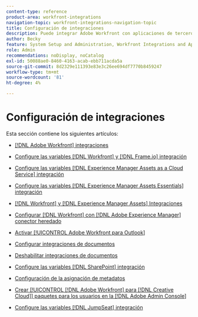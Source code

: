 ```yaml
---
content-type: reference
product-area: workfront-integrations
navigation-topic: workfront-integrations-navigation-topic
title: Configuración de integraciones
description: Puede integrar Adobe Workfront con aplicaciones de terceros. Las integraciones pueden ampliar la utilidad de Workfront y adaptarla a las necesidades de su organización.
author: Becky
feature: System Setup and Administration, Workfront Integrations and Apps
role: Admin
recommendations: noDisplay, noCatalog
exl-id: 50088ae0-8460-4163-acab-ebb711acda5a
source-git-commit: 8d2329e111393e83e3c26ee694df7770b8459247
workflow-type: tm+mt
source-wordcount: '81'
ht-degree: 4%

---
```


# Configuración de integraciones

Esta sección contiene los siguientes artículos:

* [[!DNL Adobe Workfront] integraciones](../../administration-and-setup/configure-integrations/workfront-integrations-1.md)
* [Configure las variables [!DNL Workfront] y [!DNL Frame.io] integración](/help/quicksilver/administration-and-setup/configure-integrations/configure-wf-and-frame.md)
* [Configure las variables [!DNL Experience Manager Assets as a Cloud Service] integración](../../administration-and-setup/configure-integrations/configure-aacs-integration.md)
* [Configure las variables [!DNL Experience Manager Assets Essentials] integración](../../documents/adobe-workfront-for-experience-manager-assets-essentials/setup-asset-essentials.md)
* [[!DNL Workfront] y [!DNL Experience Manager Assets] Integraciones](../../documents/workfront-and-experience-manager-integrations/wf-experience-manager-integrations.md)
* [Configurar [!DNL Workfront] con [!DNL Adobe Experience Manager] conector heredado](../../administration-and-setup/configure-integrations/configure-workfront-aem.md)
* [Activar [!UICONTROL Adobe Workfront para Outlook]](../../administration-and-setup/configure-integrations/enable-workfront-for-outlook.md)
* [Configurar integraciones de documentos](../../administration-and-setup/configure-integrations/configure-document-integrations.md)
* [Deshabilitar integraciones de documentos](../../administration-and-setup/configure-integrations/disable-document-integrations.md)
* [Configure las variables [!DNL SharePoint] integración](../../administration-and-setup/configure-integrations/configure-sharepoint-integration.md)
* [Configuración de la asignación de metadatos](../../administration-and-setup/configure-integrations/set-up-metadata-mapping.md)
* [Crear [!UICONTROL [!DNL Adobe Workfront] para [!DNL Creative Cloud]] paquetes para los usuarios en la [!DNL Adobe Admin Console]](/help/quicksilver/administration-and-setup/configure-integrations/create-plugin-only-packages.md)

  <!--
  <li data-mc-conditions="QuicksilverOrClassic.Draft mode"><a href="../../administration-and-setup/configure-integrations/create-oauth-application.md" class="MCXref xref" xrefformat="{para}">Create OAuth2 applications for Workfront integrations</a> </li>
  -->

  <!--
  <li data-mc-conditions="QuicksilverOrClassic.Draft mode"><a href="../../administration-and-setup/configure-integrations/manage-custom-oauth2-apps.md" class="MCXref xref" xrefformat="{para}">View and manage custom OAuth2 applications</a> </li>
  -->

* [Configure las variables [!DNL JumpSeat] integración](/help/quicksilver/administration-and-setup/configure-integrations/configure-jumpseat.md)
